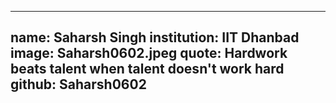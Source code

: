 ---
name: Saharsh Singh
institution: IIT Dhanbad
image: Saharsh0602.jpeg
quote: Hardwork beats talent when talent doesn't work hard
github: Saharsh0602
------
